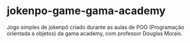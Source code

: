 # jokenpo-game-gama-academy
Jogo simples de jokenpô criado durante as aulas de POO (Programação orientada a objetos) da gama academy, com professor Douglas Morais.
